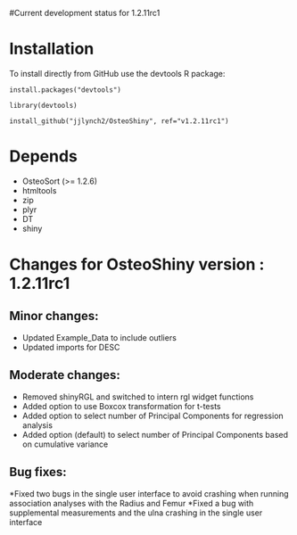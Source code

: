 #Current development status for 1.2.11rc1
# Installation
To install directly from GitHub use the devtools R package:

`install.packages("devtools")`

`library(devtools)`

`install_github("jjlynch2/OsteoShiny", ref="v1.2.11rc1")`

# Depends
* OsteoSort (>= 1.2.6)
* htmltools
* zip
* plyr
* DT
* shiny

# Changes for OsteoShiny version : 1.2.11rc1

## Minor changes:
* Updated Example_Data to include outliers
* Updated imports for DESC

## Moderate changes:
* Removed shinyRGL and switched to intern rgl widget functions
* Added option to use Boxcox transformation for t-tests
* Added option to select number of Principal Components for regression analysis
* Added option (default) to select number of Principal Components based on cumulative variance 

## Bug fixes:
*Fixed two bugs in the single user interface to avoid crashing when running association analyses with the Radius and Femur
*Fixed a bug with supplemental measurements and the ulna crashing in the single user interface